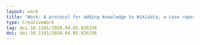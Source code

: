 ```yaml
---
layout: work
title: "Work: A protocol for adding knowledge to Wikidata, a case report"
type: CreativeWork
tag: doi:10.1101/2020.04.05.026336
doi: doi:10.1101/2020.04.05.026336
---
```

